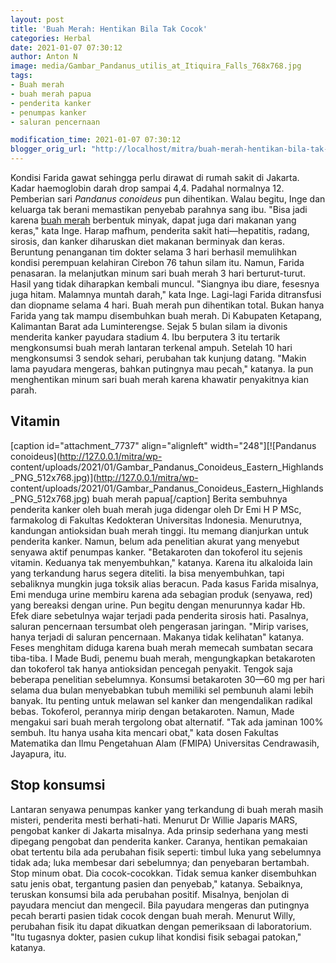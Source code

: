 ```yaml
---
layout: post
title: 'Buah Merah: Hentikan Bila Tak Cocok'
categories: Herbal
date: 2021-01-07 07:30:12
author: Anton N
image: media/Gambar_Pandanus_utilis_at_Itiquira_Falls_768x768.jpg
tags:
- Buah merah
- buah merah papua
- penderita kanker
- penumpas kanker
- saluran pencernaan

modification_time: 2021-01-07 07:30:12
blogger_orig_url: "http://localhost/mitra/buah-merah-hentikan-bila-tak-cocok.html"
---
```


Kondisi Farida gawat sehingga perlu dirawat di rumah sakit di Jakarta. Kadar
haemoglobin darah drop sampai 4,4. Padahal normalnya 12. Pemberian sari
_Pandanus conoideus_ pun dihentikan. Walau begitu, Inge dan keluarga tak
berani memastikan penyebab parahnya sang ibu. "Bisa jadi karena [buah
merah](http://127.0.0.1/mitra/topik/buah-merah "buah merah") berbentuk minyak,
dapat juga dari makanan yang keras," kata Inge. Harap mafhum, penderita sakit
hati—hepatitis, radang, sirosis, dan kanker diharuskan diet makanan berminyak
dan keras. Beruntung penanganan tim dokter selama 3 hari berhasil memulihkan
kondisi perempuan kelahiran Cirebon 76 tahun silam itu. Namun, Farida
penasaran. Ia melanjutkan minum sari buah merah 3 hari berturut-turut. Hasil
yang tidak diharapkan kembali muncul. "Siangnya ibu diare, fesesnya juga
hitam. Malamnya muntah darah," kata Inge. Lagi-lagi Farida ditransfusi dan
diopname selama 4 hari. Buah merah pun dihentikan total. Bukan hanya Farida
yang tak mampu disembuhkan buah merah. Di Kabupaten Ketapang, Kalimantan Barat
ada Luminterengse. Sejak 5 bulan silam ia divonis menderita kanker payudara
stadium 4. Ibu berputera 3 itu tertarik mengkonsumsi buah merah lantaran
terkenal ampuh. Setelah 10 hari mengkonsumsi 3 sendok sehari, perubahan tak
kunjung datang. "Makin lama payudara mengeras, bahkan putingnya mau pecah,"
katanya. Ia pun menghentikan minum sari buah merah karena khawatir penyakitnya
kian parah.

## Vitamin

[caption id="attachment_7737" align="alignleft" width="248"][![Pandanus
conoideus](http://127.0.0.1/mitra/wp-
content/uploads/2021/01/Gambar_Pandanus_Conoideus_Eastern_Highlands_PNG_512x768.jpg)](http://127.0.0.1/mitra/wp-
content/uploads/2021/01/Gambar_Pandanus_Conoideus_Eastern_Highlands_PNG_512x768.jpg)
buah merah papua[/caption] Berita sembuhnya penderita kanker oleh buah merah
juga didengar oleh Dr Emi H P MSc, farmakolog di Fakultas Kedokteran
Universitas Indonesia. Menurutnya, kandungan antioksidan buah merah tinggi.
Itu memang dianjurkan untuk penderita kanker. Namun, belum ada penelitian
akurat yang menyebut senyawa aktif penumpas kanker. "Betakaroten dan tokoferol
itu sejenis vitamin. Keduanya tak menyembuhkan," katanya. Karena itu alkaloida
lain yang terkandung harus segera diteliti. Ia bisa menyembuhkan, tapi
sebaliknya mungkin juga toksik alias beracun. Pada kasus Farida misalnya, Emi
menduga urine membiru karena ada sebagian produk (senyawa, red) yang bereaksi
dengan urine. Pun begitu dengan menurunnya kadar Hb. Efek diare sebetulnya
wajar terjadi pada penderita sirosis hati. Pasalnya, saluran pencernaan
tersumbat oleh pengerasan jaringan. "Mirip varises, hanya terjadi di saluran
pencernaan. Makanya tidak kelihatan" katanya. Feses menghitam diduga karena
buah merah memecah sumbatan secara tiba-tiba. I Made Budi, penemu buah merah,
mengungkapkan betakaroten dan tokoferol tak hanya antioksidan pencegah
penyakit. Tengok saja beberapa penelitian sebelumnya. Konsumsi betakaroten
30—60 mg per hari selama dua bulan menyebabkan tubuh memiliki sel pembunuh
alami lebih banyak. Itu penting untuk melawan sel kanker dan mengendalikan
radikal bebas. Tokoferol, perannya mirip dengan betakaroten. Namun, Made
mengakui sari buah merah tergolong obat alternatif. "Tak ada jaminan 100%
sembuh. Itu hanya usaha kita mencari obat," kata dosen Fakultas Matematika dan
Ilmu Pengetahuan Alam (FMIPA) Universitas Cendrawasih, Jayapura, itu.

## Stop konsumsi

Lantaran senyawa penumpas kanker yang terkandung di buah merah masih misteri,
penderita mesti berhati-hati. Menurut Dr Willie Japaris MARS, pengobat kanker
di Jakarta misalnya. Ada prinsip sederhana yang mesti dipegang pengobat dan
penderita kanker. Caranya, hentikan pemakaian obat tertentu bila ada perubahan
fisik seperti: timbul luka yang sebelumnya tidak ada; luka membesar dari
sebelumnya; dan penyebaran bertambah. Stop minum obat. Dia cocok-cocokkan.
Tidak semua kanker disembuhkan satu jenis obat, tergantung pasien dan
penyebab," katanya. Sebaiknya, teruskan konsumsi bila ada perubahan positif.
Misalnya, benjolan di payudara menciut dan mengecil. Bila payudara mengeras
dan putingnya pecah berarti pasien tidak cocok dengan buah merah. Menurut
Willy, perubahan fisik itu dapat dikuatkan dengan pemeriksaan di laboratorium.
"Itu tugasnya dokter, pasien cukup lihat kondisi fisik sebagai patokan,"
katanya.


